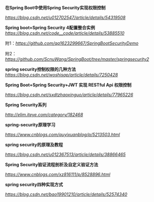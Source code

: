 **在Spring Boot中使用Spring Security实现权限控制**

*https://blog.csdn.net/u012702547/article/details/54319508*



**Spring boot+Spring Security 4配置整合实例**
*https://blog.csdn.net/code__code/article/details/53885510*

附1：*https://github.com/qq1623299667/SpringBootSecurityDemo*

附2：*https://github.com/ScnuWang/SpringBoot/tree/master/springsecurity2*



**spring security控制权限的几种方法**
*https://blog.csdn.net/woshisap/article/details/7250428*



**Spring Boot+Spring Security+JWT 实现 RESTful Api 权限控制**

*https://blog.csdn.net/sxdtzhaoxinguo/article/details/77965226*



**Spring Security系列**

*http://elim.iteye.com/category/182468*



**spring-security原理学习**

*https://www.cnblogs.com/quyixuanblog/p/5213503.html*



**spring security的原理及教程**

*https://blog.csdn.net/u012367513/article/details/38866465*



**Spring Security验证流程剖析及自定义验证方法**

*https://www.cnblogs.com/xz816111/p/8528896.html*



**spring security四种实现方式**

*https://blog.csdn.net/bao19901210/article/details/52574340*

